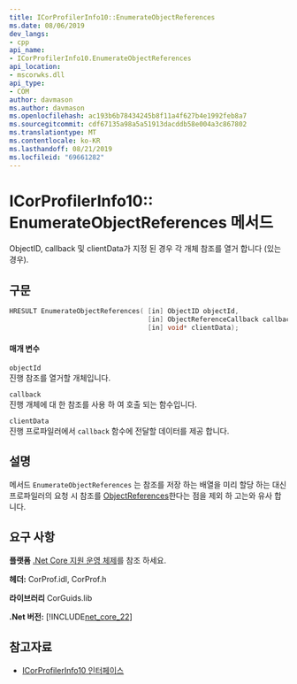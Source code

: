 ```yaml
---
title: ICorProfilerInfo10::EnumerateObjectReferences
ms.date: 08/06/2019
dev_langs:
- cpp
api_name:
- ICorProfilerInfo10.EnumerateObjectReferences
api_location:
- mscorwks.dll
api_type:
- COM
author: davmason
ms.author: davmason
ms.openlocfilehash: ac193b6b78434245b8f11a4f627b4e1992feb8a7
ms.sourcegitcommit: cdf67135a98a5a51913dacddb58e004a3c867802
ms.translationtype: MT
ms.contentlocale: ko-KR
ms.lasthandoff: 08/21/2019
ms.locfileid: "69661282"
---
```

# <a name="icorprofilerinfo10enumerateobjectreferences-method"></a>ICorProfilerInfo10:: EnumerateObjectReferences 메서드

ObjectID, callback 및 clientData가 지정 된 경우 각 개체 참조를 열거 합니다 (있는 경우).

## <a name="syntax"></a>구문

```cpp
HRESULT EnumerateObjectReferences( [in] ObjectID objectId,
                                   [in] ObjectReferenceCallback callback,
                                   [in] void* clientData);
```

#### <a name="parameters"></a>매개 변수

`objectId` \
진행 참조를 열거할 개체입니다.

`callback` \
진행 개체에 대 한 참조를 사용 하 여 호출 되는 함수입니다.

`clientData` \
진행 프로파일러에서 `callback` 함수에 전달할 데이터를 제공 합니다.

## <a name="remarks"></a>설명

메서드 `EnumerateObjectReferences` 는 참조를 저장 하는 배열을 미리 할당 하는 대신 프로파일러의 요청 시 참조를 [ObjectReferences](../../../../docs/framework/unmanaged-api/profiling/icorprofilercallback-objectreferences-method.md)한다는 점을 제외 하 고는와 유사 합니다.

## <a name="requirements"></a>요구 사항

**플랫폼** [.Net Core 지원 운영 체제](../../../core/windows-prerequisites.md#net-core-supported-operating-systems)를 참조 하세요.

**헤더:** CorProf.idl, CorProf.h

**라이브러리** CorGuids.lib

**.Net 버전:** [!INCLUDE[net_core_22](../../../../includes/net-core-30-md.md)]

## <a name="see-also"></a>참고자료

- [ICorProfilerInfo10 인터페이스](../../../../docs/framework/unmanaged-api/profiling/icorprofilerinfo10-interface.md)
